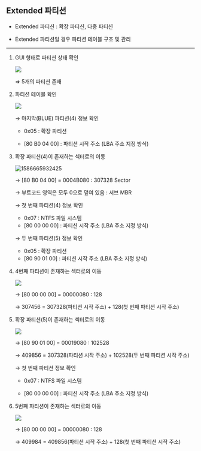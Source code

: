 ## Extended 파티션



- Extended 파티션 : 확장 파티션, 다중 파티션

- Extended 파티션일 경우 파티션 테이블 구조 및 관리

  

---------------



1. GUI 형태로 파티션 상태 확인

   ![](./images/1586664171050.png)

   ⇒ 5개의 파티션 존재



2. 파티션 테이블 확인

   ![](./images/1586664572709.png)

   → 마지막(BLUE) 파티션(4) 정보 확인

   - 0x05 : 확장 파티션

   - [80 B0 04 00] : 파티션 시작 주소 (LBA 주소 지정 방식)

   

3. 확장 파티션(4)이 존재하는 섹터로의 이동

   ![1586665932425](./images/1586665932425.png)

   → [80 B0 04 00] = 0004B080 : 307328 Sector

   → 부트코드 영역은 모두 0으로 덮여 있음 : 서브 MBR

   → 첫 번째 파티션(4) 정보 확인

   - 0x07 : NTFS 파일 시스템
   - [80 00 00 00] : 파티션 시작 주소 (LBA 주소 지정 방식)

   → 두 번째 파티션(5) 정보 확인

   - 0x05 : 확장 파티션
   - [80 90 01 00] : 파티션 시작 주소 (LBA 주소 지정 방식)

   

4. 4번째 파티션이 존재하는 섹터로의 이동

   ![](./images/1586665381931.png)

   → [80 00 00 00] = 00000080 : 128

   → 307456 = 307328(파티션 시작 주소) + 128(첫 번째 파티션 시작 주소)




5. 확장 파티션(5)이 존재하는 섹터로의 이동

   ![](./images/1586665598201.png)
   
   → [80 90 01 00] = 00019080 : 102528
   
   → 409856 = 307328(파티션 시작 주소) + 102528(두 번째 파티션 시작 주소)
   
   → 첫 번째 파티션 정보 확인
   
   - 0x07 : NTFS 파일 시스템
   
   - [80 00 00 00] : 파티션 시작 주소 (LBA 주소 지정 방식)
   
   
   
6. 5번째 파티션이 존재하는 섹터로의 이동

   ![](./images/1586665997694.png)

   → [80 00 00 00] = 00000080 : 128

   → 409984 = 409856(파티션 시작 주소) + 128(첫 번째 파티션 시작 주소)

